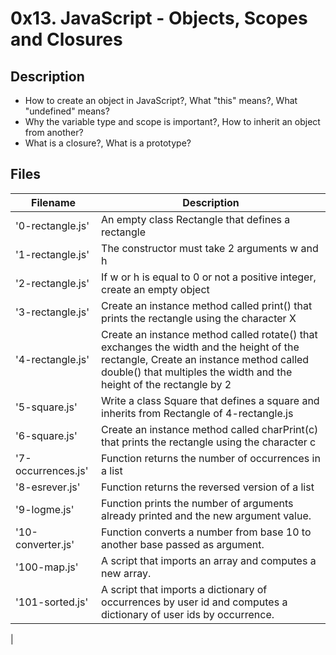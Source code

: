 # 0x13. JavaScript - Objects, Scopes and Closures

## Description
- How to create an object in JavaScript?, What "this" means?, What "undefined" means?
- Why the variable type and scope is important?, How to inherit an object from another?
- What is a closure?, What is a prototype?

## Files
| Filename | Description |
| -------- | ----------- |
| '0-rectangle.js' | An empty class Rectangle that defines a rectangle |
| '1-rectangle.js' | The constructor must take 2 arguments w and h |
| '2-rectangle.js' | If w or h is equal to 0 or not a positive integer, create an empty object |
| '3-rectangle.js' | Create an instance method called print() that prints the rectangle using the character X |
| '4-rectangle.js' | Create an instance method called rotate() that exchanges the width and the height of the rectangle, Create an instance method called double() that multiples the width and the height of the rectangle by 2 |
| '5-square.js' | Write a class Square that defines a square and inherits from Rectangle of 4-rectangle.js |
| '6-square.js' | Create an instance method called charPrint(c) that prints the rectangle using the character c |
| '7-occurrences.js' | Function returns the number of occurrences in a list |
| '8-esrever.js' | Function returns the reversed version of a list |
| '9-logme.js' | Function prints the number of arguments already printed and the new argument value. |
| '10-converter.js' | Function converts a number from base 10 to another base passed as argument. |
| '100-map.js' | A script that imports an array and computes a new array. |
| '101-sorted.js' | A script that imports a dictionary of occurrences by user id and computes a dictionary of user ids by occurrence. |
| 
